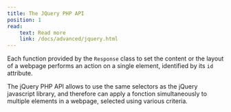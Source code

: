 ```yaml
---
title: The JQuery PHP API
position: 1
read:
    text: Read more
    link: /docs/advanced/jquery.html
---
```


Each function provided by the `Response` class to set the content or the layout of a webpage performs an action on a single element, identified by its `id` attribute.

The jQuery PHP API allows to use the same selectors as the jQuery javascript library, and therefore can apply a fonction simultaneously to multiple elements in a webpage, selected using various criteria.
